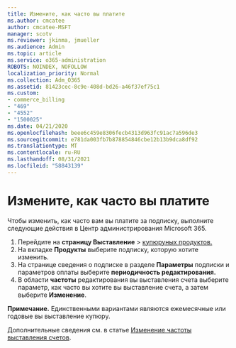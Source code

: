 ```yaml
---
title: Измените, как часто вы платите
ms.author: cmcatee
author: cmcatee-MSFT
manager: scotv
ms.reviewer: jkinma, jmueller
ms.audience: Admin
ms.topic: article
ms.service: o365-administration
ROBOTS: NOINDEX, NOFOLLOW
localization_priority: Normal
ms.collection: Adm_O365
ms.assetid: 81423cec-8c9e-408d-bd26-a46f37ef75c1
ms.custom:
- commerce_billing
- "469"
- "4552"
- "1500025"
ms.date: 04/21/2020
ms.openlocfilehash: beee6c459e8306fecb4313d963fc91ac7a596de3
ms.sourcegitcommit: e781da003fb7b878854846cbe12b13b9dca8df92
ms.translationtype: MT
ms.contentlocale: ru-RU
ms.lasthandoff: 08/31/2021
ms.locfileid: "58843139"
---
```

# <a name="change-how-often-you-pay"></a>Измените, как часто вы платите

Чтобы изменить, как часто вам вы платите за подписку, выполните следующие действия в Центр администрирования Microsoft 365.

1. Перейдите на **страницу Выставление**  >  [купюруных продуктов.](https://go.microsoft.com/fwlink/p/?linkid=842054)
2. На вкладке **Продукты** выберите подписку, которую хотите изменить.
3. На странице сведения о подписке в разделе **Параметры** подписки и параметров оплаты выберите **периодичность редактирования.**
4. В области **частоты** редактирования вы выставления счета выберите параметр, как часто вы хотите вы выставление счета, а затем выберите **Изменение**.

**Примечание.** Единственными вариантами являются ежемесячные или годовые вы выставление купюру.

Дополнительные сведения см. в статье [Изменение частоты выставления счетов](https://docs.microsoft.com/microsoft-365/commerce/billing-and-payments/change-payment-frequency).